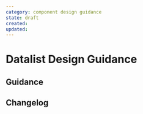 ```yaml
---
category: component design guidance
state: draft
created: 
updated: 
---
```


# Datalist Design Guidance

## Guidance

## Changelog
